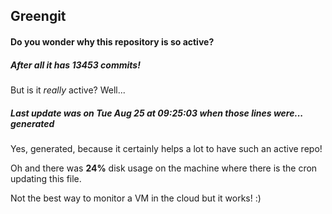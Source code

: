 ## Greengit

#### Do you wonder why this repository is so active?

##### After all it has 13453 commits!

But is it *really* active? Well...

##### Last update was on Tue Aug 25 at 09:25:03 when those lines were... generated

Yes, generated, because it certainly helps a lot to have such an active repo!

Oh and there was **24%** disk usage on the machine
where there is the cron updating this file.

Not the best way to monitor a VM in the cloud but it works! :)

